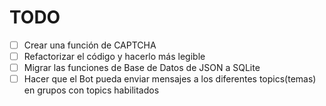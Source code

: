 # TODO
* [ ] Crear una función de CAPTCHA
* [ ] Refactorizar el código y hacerlo más legible
* [ ] Migrar las funciones de Base de Datos de JSON a SQLite
* [ ] Hacer que el Bot pueda enviar mensajes a los diferentes topics(temas) en grupos
con topics habilitados
